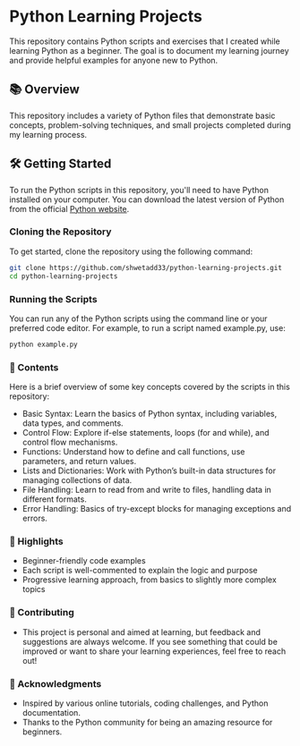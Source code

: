 # Python Learning Projects

This repository contains Python scripts and exercises that I created while learning Python as a beginner. The goal is to document my learning journey and provide helpful examples for anyone new to Python.

## 📚 Overview

This repository includes a variety of Python files that demonstrate basic concepts, problem-solving techniques, and small projects completed during my learning process.

## 🛠️ Getting Started

To run the Python scripts in this repository, you'll need to have Python installed on your computer. You can download the latest version of Python from the official [Python website](https://www.python.org/).

### Cloning the Repository

To get started, clone the repository using the following command:

```bash
git clone https://github.com/shwetadd33/python-learning-projects.git
cd python-learning-projects
```

### Running the Scripts
You can run any of the Python scripts using the command line or your preferred code editor. For example, to run a script named example.py, use:

```bash
python example.py
```

### 📝 Contents
Here is a brief overview of some key concepts covered by the scripts in this repository:

* Basic Syntax: Learn the basics of Python syntax, including variables, data types, and comments.
* Control Flow: Explore if-else statements, loops (for and while), and control flow mechanisms.
* Functions: Understand how to define and call functions, use parameters, and return values.
* Lists and Dictionaries: Work with Python’s built-in data structures for managing collections of data.
* File Handling: Learn to read from and write to files, handling data in different formats.
* Error Handling: Basics of try-except blocks for managing exceptions and errors.


### 🌟 Highlights
* Beginner-friendly code examples
* Each script is well-commented to explain the logic and purpose
* Progressive learning approach, from basics to slightly more complex topics

### 📢 Contributing
* This project is personal and aimed at learning, but feedback and suggestions are always welcome. If you see something that could be improved or want to share your learning experiences, feel free to reach out!

### 🤝 Acknowledgments
* Inspired by various online tutorials, coding challenges, and Python documentation.
* Thanks to the Python community for being an amazing resource for beginners.
